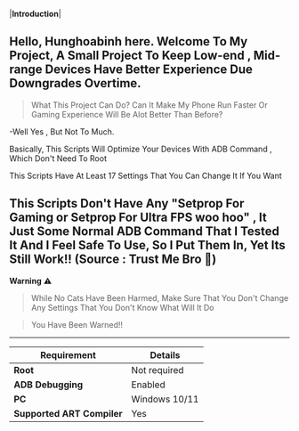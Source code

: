  |**Introduction**|
 
Hello, Hunghoabinh here.
Welcome To My Project, A Small Project To Keep Low-end , Mid-range Devices Have Better Experience Due Downgrades Overtime.
--------------------
> What This Project Can Do? Can It Make My Phone Run Faster Or Gaming Experience Will Be Alot Better Than Before?

-Well Yes , But Not To Much.

Basically, This Scripts Will Optimize Your Devices With ADB Command , Which Don't Need To Root

This Scripts Have At Least 17 Settings That You Can Change It If You Want  

This Scripts Don't Have Any "Setprop For Gaming or Setprop For Ultra FPS woo hoo" , It Just Some Normal ADB Command That I Tested It And I Feel Safe To Use, So I Put Them In, Yet Its Still Work!! (Source : Trust Me Bro 👀)
--------------------







 **Warning** ⚠️ 
> While No Cats Have Been Harmed, Make Sure That You Don't Change Any Settings That You Don't Know What Will It Do

> You Have Been Warned!!
--------------------



| **Requirement**         | **Details**                      |
|-------------------------|----------------------------------|
| **Root**                | Not required                     |
| **ADB Debugging**       | Enabled                          |
| **PC**                  | Windows 10/11                    |
| **Supported ART Compiler**| Yes                              |
